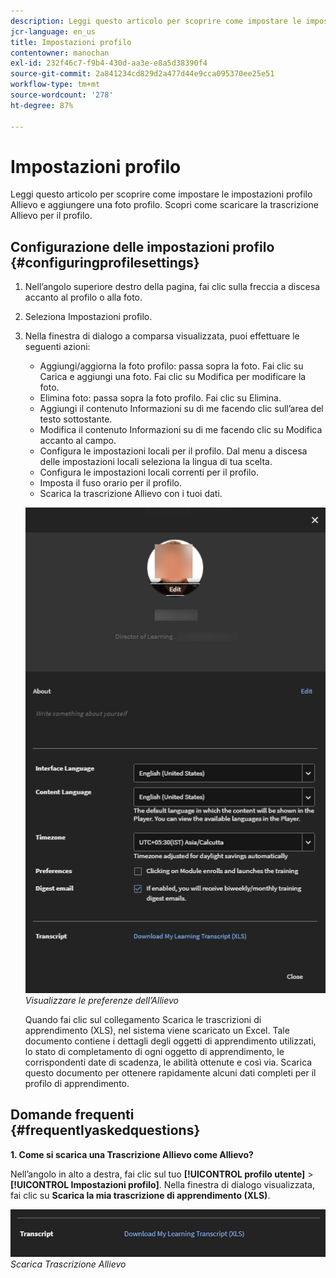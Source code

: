```yaml
---
description: Leggi questo articolo per scoprire come impostare le impostazioni profilo Allievo e aggiungere una foto profilo. Scopri come scaricare la trascrizione Allievo per il profilo.
jcr-language: en_us
title: Impostazioni profilo
contentowner: manochan
exl-id: 232f46c7-f9b4-430d-aa3e-e8a5d38390f4
source-git-commit: 2a841234cd829d2a477d44e9cca095370ee25e51
workflow-type: tm+mt
source-wordcount: '278'
ht-degree: 87%

---
```


# Impostazioni profilo

Leggi questo articolo per scoprire come impostare le impostazioni profilo Allievo e aggiungere una foto profilo. Scopri come scaricare la trascrizione Allievo per il profilo.

## Configurazione delle impostazioni profilo {#configuringprofilesettings}

1. Nell’angolo superiore destro della pagina, fai clic sulla freccia a discesa accanto al profilo o alla foto.
1. Seleziona Impostazioni profilo.
1. Nella finestra di dialogo a comparsa visualizzata, puoi effettuare le seguenti azioni:

   * Aggiungi/aggiorna la foto profilo: passa sopra la foto. Fai clic su Carica e aggiungi una foto. Fai clic su Modifica per modificare la foto.
   * Elimina foto: passa sopra la foto profilo. Fai clic su Elimina.
   * Aggiungi il contenuto Informazioni su di me facendo clic sull’area del testo sottostante.
   * Modifica il contenuto Informazioni su di me facendo clic su Modifica accanto al campo.
   * Configura le impostazioni locali per il profilo. Dal menu a discesa delle impostazioni locali seleziona la lingua di tua scelta.
   * Configura le impostazioni locali correnti per il profilo.
   * Imposta il fuso orario per il profilo.
   * Scarica la trascrizione Allievo con i tuoi dati.

   ![](assets/learner-preferences.png)
   *Visualizzare le preferenze dell’Allievo*

   Quando fai clic sul collegamento Scarica le trascrizioni di apprendimento (XLS), nel sistema viene scaricato un Excel. Tale documento contiene i dettagli degli oggetti di apprendimento utilizzati, lo stato di completamento di ogni oggetto di apprendimento, le corrispondenti date di scadenza, le abilità ottenute e così via. Scarica questo documento per ottenere rapidamente alcuni dati completi per il profilo di apprendimento.

## Domande frequenti {#frequentlyaskedquestions}

**1. Come si scarica una Trascrizione Allievo come Allievo?**

Nell’angolo in alto a destra, fai clic sul tuo **[!UICONTROL profilo utente]** > **[!UICONTROL Impostazioni profilo]**. Nella finestra di dialogo visualizzata, fai clic su **Scarica la mia trascrizione di apprendimento (XLS)**.

![](assets/dowload-lt.png)
*Scarica Trascrizione Allievo*
